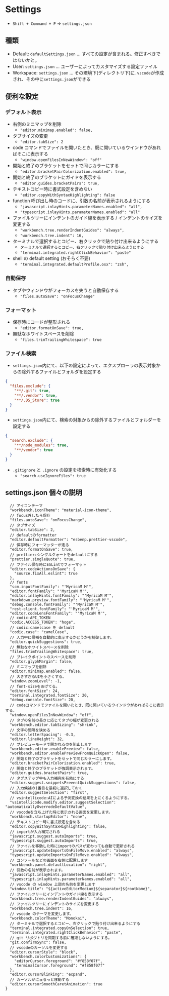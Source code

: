 # Settings

- `Shift + Command + P` => `settings.json`

## 種類

- Default: `defaultSettings.json` ... すべての設定が含まれる。修正すべきではないかと。
- User: `settings.json` ... ユーザーによってカスタマイズする設定ファイル
- Workspace: `settings.json` ... その環境下(ディレクトリ下)に`.vscode`が作成され、その中に`settings.json`ができる

## 便利な設定

### デフォルト表示

- 右側のミニマップを削除
  - `"editor.minimap.enabled": false,`
- タブサイズの変更
  - `"editor.tabSize": 2`
- code コマンドでファイルを開いたとき、既に開いているウインドウがあればそこに表示する
  - `"window.openFilesInNewWindow": "off"`
- 開始と終了のブラケットをセットで同じカラーにする
  - `"editor.bracketPairColorization.enabled": true,`
- 開始と終了のブラケットにガイドを表示する
  - `"editor.guides.bracketPairs": true,`
- テキストコピー時に書式設定を含めない
  - `"editor.copyWithSyntaxHighlighting": false`
- function 呼び出し時のコードに、引数の名前が表示されるようにする
  - `"javascript.inlayHints.parameterNames.enabled": "all",`
  - `"typescript.inlayHints.parameterNames.enabled": "all"`
- ファイルツリーにインデントのガイド線を表示する / インデントのサイズを変更する
  - `"workbench.tree.renderIndentGuides": "always",`
  - `"workbench.tree.indent": 16,`
- ターミナルで選択するとコピー、右クリックで貼り付け出来るようにする
  - `ターミナルで選択するとコピー、右クリックで貼り付け出来るようにする`
  - `"terminal.integrated.rightClickBehavior": "paste"`
- shell の default setting (おそらく不要)
  - `"terminal.integrated.defaultProfile.osx": "zsh",`

### 自動保存

- タブやウィンドウがフォーカスを失うと自動保存する
  - `"files.autoSave": "onFocusChange"`

### フォーマット

- 保存時にコードが整形される
  - `"editor.formatOnSave": true,`
- 無駄なホワイトスペースを削除
  - `"files.trimTrailingWhitespace": true`

### ファイル検索

- `settings.json`内にて、以下の設定によって、エクスプローラの表示対象からの除外するファイルとフォルダを設定する

```json
{
  "files.exclude": {
    "**/.git": true,
    "**/.vendor": true,
    "**/.DS_Store": true
  }
}
```

- `settings.json`内にて、検索の対象からの除外するファイルとフォルダーを設定する

```json
{
  "search.exclude": {
    "**/node_modules": true,
    "**/vendor": true
  }
}
```

- `.gitignore` と `.ignore` の設定を検索時に有効化する
  - `"search.useIgnoreFiles": true`

## settings.json 個々の説明

```json{
  // アイコンテーマ
  "workbench.iconTheme": "material-icon-theme",
  // focus外したら保存
  "files.autoSave": "onFocusChange",
  // タブサイズ
  "editor.tabSize": 2,
  // defaultのformatter
  "editor.defaultFormatter": "esbenp.prettier-vscode",
  // 保存時にフォーマッターが走る
  "editor.formatOnSave": true,
  // prettier:シングルクォートをdefaultにする
  "prettier.singleQuote": true,
  // ファイル保存時にESLintでフォーマット
  "editor.codeActionsOnSave": {
    "source.fixAll.eslint": true
  },
  // fonts
  "scm.inputFontFamily": "'MyricaM M'",
  "editor.fontFamily": "'MyricaM M'",
  "editor.inlayHints.fontFamily": "'MyricaM M'",
  "markdown.preview.fontFamily": "'MyricaM M'",
  "debug.console.fontFamily": "'MyricaM M'",
  "rest-client.fontFamily": "'MyricaM M'",
  "editor.codeLensFontFamily": "'MyricaM M'",
  // codic:API_TOKEN
  "codic.ACCESS_TOKEN": "hoge",
  // codic:camelcase を default
  "codic.case": "camelCase",
  // 入力中に候補を自動的に表示するかどうかを制御します。
  "editor.quickSuggestions": true,
  // 無駄なホワイトスペースを削除
  "files.trimTrailingWhitespace": true,
  // ブレイクポイントのスペースを削除
  "editor.glyphMargin": false,
  // ミニマップを削除
  "editor.minimap.enabled": false,
  // 大きすぎるUIを小さくする。
  "window.zoomLevel": -1,
  // font-sizeをあげてる。
  "editor.fontSize": 24,
  "terminal.integrated.fontSize": 20,
  "debug.console.fontSize": 20,
  // codeコマンドでファイルを開いたとき、既に開いているウインドウがあればそこに表示する。
  "window.openFilesInNewWindow": "off",
  // タブの名前の長さに応じてタブの幅が変更される
  "workbench.editor.tabSizing": "shrink",
  // 文字の間隔を狭める
  "editor.letterSpacing": -0.3,
  "editor.lineHeight": 32,
  // プレビューモードで開かれるのを阻止します
  "workbench.editor.enablePreview": false,
  "workbench.editor.enablePreviewFromQuickOpen": false,
  // 開始と終了のブラケットをセットで同じカラーにします。
  "editor.bracketPairColorization.enabled": true,
  // 開始と終了のブラケットが強調表示されます。
  "editor.guides.bracketPairs": true,
  // タブステップ中も入力補完を有効にする
  "editor.suggest.snippetsPreventQuickSuggestions": false,
  // 入力候補の1番目を最初に選択しておく
  "editor.suggestSelection": "first",
  // vsintellicode:AIによる予測変換の結果を上にくるようにする。
  "vsintellicode.modify.editor.suggestSelection": "automaticallyOverrodeDefaultValue",
  // vscodeを立ち上げた時に表示される画面を変更します。
  "workbench.startupEditor": "none",
  // テキストコピー時に書式設定を含める
  "editor.copyWithSyntaxHighlighting": false,
  // importが入力補完される
  "javascript.suggest.autoImports": true,
  "typescript.suggest.autoImports": true,
  // ファイルを移動した時にimportのパスが変わっても自動で更新される
  "javascript.updateImportsOnFileMove.enabled": "always",
  "typescript.updateImportsOnFileMove.enabled": "always",
  // コンソールなどの画面を右側に配置します
  "workbench.panel.defaultLocation": "right",
  // 引数の名前が表示されます。
  "javascript.inlayHints.parameterNames.enabled": "all",
  "typescript.inlayHints.parameterNames.enabled": "all",
  // vscode の window 上部の名前を変更します
  "window.title": "${activeEditorMedium}${separator}${rootName}",
  // ファイルツリーにインデントのガイド線を表示する
  "workbench.tree.renderIndentGuides": "always",
  // ファイルツリーにインデントのサイズを変更する
  "workbench.tree.indent": 16,
  // vscode のテーマを変更します。
  "workbench.colorTheme": "Monokai",
  // ターミナルで選択するとコピー、右クリックで貼り付け出来るようにする
  "terminal.integrated.copyOnSelection": true,
  "terminal.integrated.rightClickBehavior": "paste",
  // git リポジトリを同期する前に確認しないようにする。
  "git.confirmSync": false,
  // vscodeのカーソルを変更する
  "editor.cursorStyle": "block",
  "workbench.colorCustomizations": {
    "editorCursor.foreground": "#f858f07f",
    "terminalCursor.foreground": "#f858f07f"
  },
  "editor.cursorBlinking": "expand",
  // カーソルがにゅるっと移動する
  "editor.cursorSmoothCaretAnimation": true
}
```

